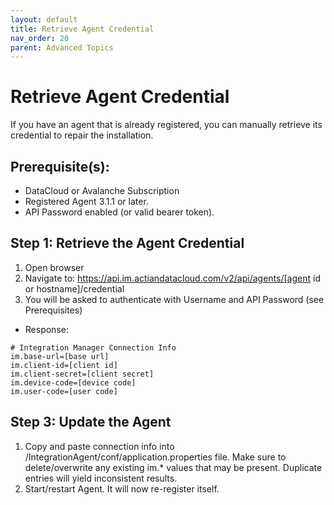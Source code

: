 ```yaml
---
layout: default
title: Retrieve Agent Credential
nav_order: 20
parent: Advanced Topics
---
```

# Retrieve Agent Credential

If you have an agent that is already registered, you can manually retrieve its credential to repair the installation.

## Prerequisite(s):

* DataCloud or Avalanche Subscription
* Registered Agent 3.1.1 or later.
* API Password enabled (or valid bearer token).

## Step 1: Retrieve the Agent Credential

1. Open browser
2. Navigate to: https://api.im.actiandatacloud.com/v2/api/agents/[agent id or hostname]/credential
3. You will be asked to authenticate with Username and API Password (see Prerequisites)
* Response:
```
# Integration Manager Connection Info
im.base-url=[base url]
im.client-id=[client id]
im.client-secret=[client secret]
im.device-code=[device code]
im.user-code=[user code]
```

## Step 3: Update the Agent

1. Copy and paste connection info into /IntegrationAgent/conf/application.properties file. Make sure to delete/overwrite any existing im.\* values that may be present. Duplicate entries will yield inconsistent results.
2. Start/restart Agent. It will now re-register itself.